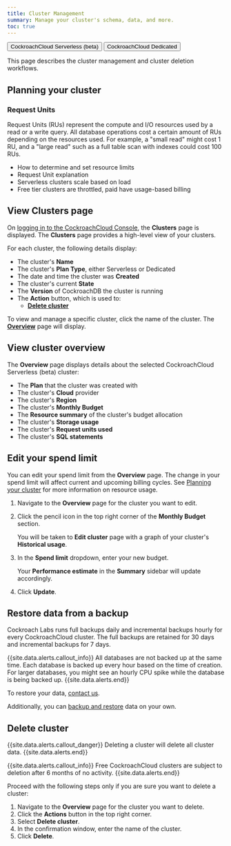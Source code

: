 ```yaml
---
title: Cluster Management
summary: Manage your cluster's schema, data, and more.
toc: true
---
```


<div class="filters clearfix">
    <a href="serverless-cluster-management.html"><button class="filter-button page-level current">CockroachCloud Serverless (beta)</button></a>
    <a href="cluster-management.html"><button class="filter-button page-level">CockroachCloud Dedicated</button></a>
</div>

This page describes the cluster management and cluster deletion workflows.

## Planning your cluster

### Request Units 

Request Units (RUs) represent the compute and I/O resources used by a read or a write query. All database operations cost a certain amount of RUs depending on the resources used. For example, a "small read" might cost 1 RU, and a "large read" such as a full table scan with indexes could cost 100 RUs.

- How to determine and set resource limits
- Request Unit explanation 
- Serverless clusters scale based on load
- Free tier clusters are throttled, paid have usage-based billing

## View Clusters page

On [logging in to the CockroachCloud Console](https://cockroachlabs.cloud/), the **Clusters** page is displayed. The **Clusters** page provides a high-level view of your clusters.

For each cluster, the following details display:

- The cluster's **Name**
- The cluster's **Plan Type**, either Serverless or Dedicated
- The date and time the cluster was **Created**
- The cluster's current **State**
- The **Version** of CockroachDB the cluster is running
- The **Action** button, which is used to:
    - [**Delete cluster**](#delete-cluster)

To view and manage a specific cluster, click the name of the cluster. The [**Overview**](#view-cluster-overview) page will display.

## View cluster overview

The **Overview** page displays details about the selected CockroachCloud Serverless (beta) cluster:

- The **Plan** that the cluster was created with
- The cluster's **Cloud** provider
- The cluster's **Region**
- The cluster's **Monthly Budget**
- The **Resource summary** of the cluster's budget allocation
- The cluster's **Storage usage**
- The cluster's **Request units used**
- The cluster's **SQL statements**

## Edit your spend limit  

You can edit your spend limit from the **Overview** page. The change in your spend limit will affect current and upcoming billing cycles. See [Planning your cluster](#planning-your-cluster) for more information on resource usage. 

1. Navigate to the **Overview** page for the cluster you want to edit.
1. Click the pencil icon in the top right corner of the **Monthly Budget** section.

    You will be taken to **Edit cluster** page with a graph of your cluster's **Historical usage**.

1. In the **Spend limit** dropdown, enter your new budget.

    Your **Performance estimate** in the **Summary** sidebar will update accordingly.
    
1. Click **Update**.

## Restore data from a backup

Cockroach Labs runs full backups daily and incremental backups hourly for every CockroachCloud cluster. The full backups are retained for 30 days and incremental backups for 7 days.

{{site.data.alerts.callout_info}}
All databases are not backed up at the same time. Each database is backed up every hour based on the time of creation. For larger databases, you might see an hourly CPU spike while the database is being backed up.
{{site.data.alerts.end}}

To restore your data, [contact us](https://support.cockroachlabs.com).

Additionally, you can [backup and restore](../{{site.versions["stable"]}}/take-full-and-incremental-backups.html) data on your own.

## Delete cluster

{{site.data.alerts.callout_danger}}
Deleting a cluster will delete all cluster data.
{{site.data.alerts.end}}

{{site.data.alerts.callout_info}}
Free CockroachCloud clusters are subject to deletion after 6 months of no activity.
{{site.data.alerts.end}}

Proceed with the following steps only if you are sure you want to delete a cluster:

1. Navigate to the **Overview** page for the cluster you want to delete.
1. Click the **Actions** button in the top right corner.
1. Select **Delete cluster**.
1. In the confirmation window, enter the name of the cluster.
1. Click **Delete**.
